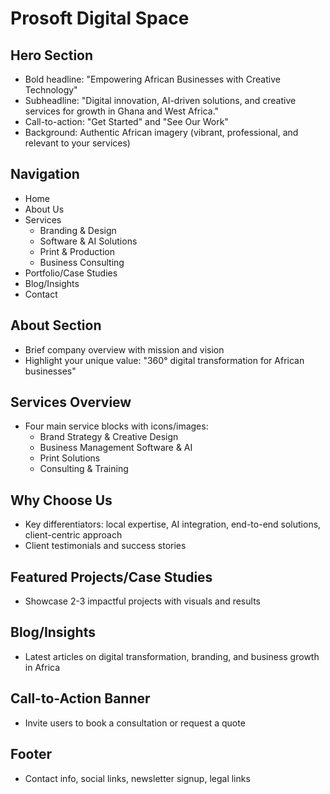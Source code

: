 # Prosoft Digital Space

## Hero Section
- Bold headline: "Empowering African Businesses with Creative Technology"
- Subheadline: "Digital innovation, AI-driven solutions, and creative services for growth in Ghana and West Africa."
- Call-to-action: "Get Started" and "See Our Work"
- Background: Authentic African imagery (vibrant, professional, and relevant to your services)

## Navigation
- Home
- About Us
- Services
  - Branding & Design
  - Software & AI Solutions
  - Print & Production
  - Business Consulting
- Portfolio/Case Studies
- Blog/Insights
- Contact

## About Section
- Brief company overview with mission and vision
- Highlight your unique value: "360° digital transformation for African businesses"

## Services Overview
- Four main service blocks with icons/images:
  - Brand Strategy & Creative Design
  - Business Management Software & AI
  - Print Solutions
  - Consulting & Training

## Why Choose Us
- Key differentiators: local expertise, AI integration, end-to-end solutions, client-centric approach
- Client testimonials and success stories

## Featured Projects/Case Studies
- Showcase 2-3 impactful projects with visuals and results

## Blog/Insights
- Latest articles on digital transformation, branding, and business growth in Africa

## Call-to-Action Banner
- Invite users to book a consultation or request a quote

## Footer
- Contact info, social links, newsletter signup, legal links
